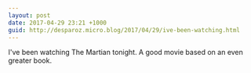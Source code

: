 ```yaml
---
layout: post
date: 2017-04-29 23:21 +1000
guid: http://desparoz.micro.blog/2017/04/29/ive-been-watching.html
---
```

I've been watching The Martian tonight. A good movie based on an even greater book.
